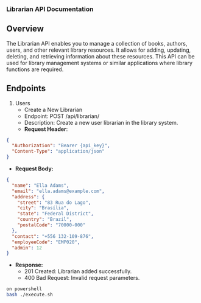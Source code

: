 ### Librarian API Documentation

## Overview

The Librarian API enables you to manage a collection of books, authors, users, and other relevant library resources.
It allows for adding, updating, deleting, and retrieving information about these resources.
This API can be used for library management systems or similar applications where library functions are required.

## Endpoints

1. Users
    - Create a New Librarian
    - Endpoint: POST /api/librarian/
    - Description: Create a new user librarian in the library system.
    - **Request Header**:

```json
{
  "Authorization": "Bearer {api_key}",
  "Content-Type": "application/json"
}
```

- **Request Body:**

```json
{
  "name": "Ella Adams",
  "email": "ella.adams@example.com",
  "address": {
    "street": "83 Rua do Lago",
    "city": "Brasília",
    "state": "Federal District",
    "country": "Brazil",
    "postalCode": "70000-000"
  },
  "contact": "+556 132-109-876",
  "employeeCode": "EMP020",
  "admin": 12
}
```

- **Response:**
    - 201 Created: Librarian added successfully.
    - 400 Bad Request: Invalid request parameters.
  
```bash
on powershell
bash ./execute.sh
```